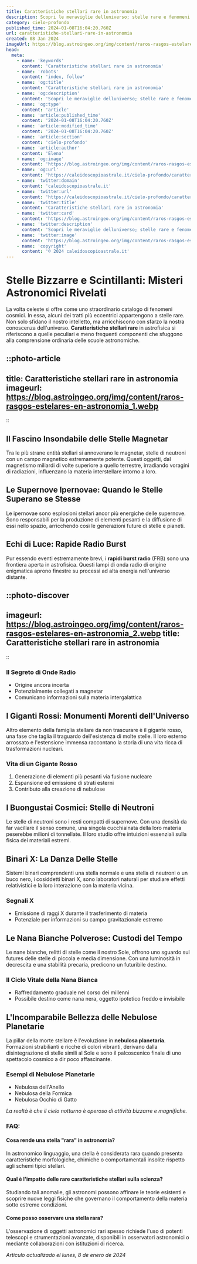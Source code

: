 ```yaml
---
title: Caratteristiche stellari rare in astronomia
description: Scopri le meraviglie delluniverso; stelle rare e fenomeni astronomici mozzafiato nel nostro articolo esclusivo di astronomia.
category: cielo-profondo
published_time: 2024-01-08T16:04:20.760Z
url: caratteristiche-stellari-rare-in-astronomia
created: 08 Jan 2024
imageUrl: https://blog.astroingeo.org/img/content/raros-rasgos-estelares-en-astronomia_1.webp
head:
  meta:
    - name: 'keywords'
      content: 'Caratteristiche stellari rare in astronomia'
    - name: 'robots'
      content: 'index, follow'
    - name: 'og:title'
      content: 'Caratteristiche stellari rare in astronomia'
    - name: 'og:description'
      content: 'Scopri le meraviglie delluniverso; stelle rare e fenomeni astronomici mozzafiato nel nostro articolo esclusivo di astronomia.'
    - name: 'og:type'
      content: 'article'
    - name: 'article:published_time'
      content: '2024-01-08T16:04:20.760Z'
    - name: 'article:modified_time'
      content: '2024-01-08T16:04:20.760Z'
    - name: 'article:section'
      content: 'cielo-profondo'
    - name: 'article:author'
      content: 'Elena'
    - name: 'og:image'
      content: 'https://blog.astroingeo.org/img/content/raros-rasgos-estelares-en-astronomia_1.webp'
    - name: 'og:url'
      content: 'https://caleidoscopioastrale.it/cielo-profondo/caratteristiche-stellari-rare-in-astronomia'
    - name: 'twitter:domain'
      content: 'caleidoscopioastrale.it'
    - name: 'twitter:url'
      content: 'https://caleidoscopioastrale.it/cielo-profondo/caratteristiche-stellari-rare-in-astronomia'
    - name: 'twitter:title'
      content: 'Caratteristiche stellari rare in astronomia'
    - name: 'twitter:card'
      content: 'https://blog.astroingeo.org/img/content/raros-rasgos-estelares-en-astronomia_1.webp'
    - name: 'twitter:description'
      content: 'Scopri le meraviglie delluniverso; stelle rare e fenomeni astronomici mozzafiato nel nostro articolo esclusivo di astronomia.'
    - name: 'twitter:image'
      content: 'https://blog.astroingeo.org/img/content/raros-rasgos-estelares-en-astronomia_1.webp'
    - name: 'copyright'
      content: '© 2024 caleidoscopioastrale.it'
---
```

# Stelle Bizzarre e Scintillanti: Misteri Astronomici Rivelati

La volta celeste si offre come uno straordinario catalogo di fenomeni cosmici. In essa, alcuni dei tratti più eccentrici appartengono a stelle rare. Non solo sfidano il nostro intelletto, ma arricchiscono con sfarzo la nostra conoscenza dell'universo. **Caratteristiche stellari rare** in astrofisica si riferiscono a quelle peculiari e meno frequenti componenti che sfuggono alla comprensione ordinaria delle scuole astronomiche.

::photo-article
---
title: Caratteristiche stellari rare in astronomia
imageurl: https://blog.astroingeo.org/img/content/raros-rasgos-estelares-en-astronomia_1.webp
---
::

## Il Fascino Insondabile delle Stelle Magnetar
Tra le più strane entità stellari si annoverano le magnetar, stelle di neutroni con un campo magnetico estremamente potente. Questi oggetti, dal magnetismo miliardi di volte superiore a quello terrestre, irradiando voragini di radiazioni, influenzano la materia interstellare intorno a loro.

## Le Supernove Ipernovae: Quando le Stelle Superano se Stesse
Le ipernovae sono esplosioni stellari ancor più energiche delle supernove. Sono responsabili per la produzione di elementi pesanti e la diffusione di essi nello spazio, arricchendo così le generazioni future di stelle e pianeti.

## Echi di Luce: Rapide Radio Burst
Pur essendo eventi estremamente brevi, i **rapidi burst radio** (FRB) sono una frontiera aperta in astrofisica. Questi lampi di onda radio di origine enigmatica aprono finestre su processi ad alta energia nell'universo distante.

::photo-discover
---
imageurl: https://blog.astroingeo.org/img/content/raros-rasgos-estelares-en-astronomia_2.webp
title: Caratteristiche stellari rare in astronomia
---
::

### Il Segreto di Onde Radio
- Origine ancora incerta
- Potenzialmente collegati a magnetar
- Comunicano informazioni sulla materia intergalattica

## I Giganti Rossi: Monumenti Morenti dell'Universo
Altro elemento della famiglia stellare da non trascurare è il gigante rosso, una fase che taglia il traguardo dell'esistenza di molte stelle. Il loro esterno arrossato e l'estensione immensa raccontano la storia di una vita ricca di trasformazioni nucleari.

### Vita di un Gigante Rosso
1. Generazione di elementi più pesanti via fusione nucleare
2. Espansione ed emissione di strati esterni
3. Contributo alla creazione di nebulose

## I Buongustai Cosmici: Stelle di Neutroni
Le stelle di neutroni sono i resti compatti di supernove. Con una densità da far vacillare il senso comune, una singola cucchiainata della loro materia peserebbe milioni di tonnellate. Il loro studio offre intuizioni essenziali sulla fisica dei materiali estremi.

## Binari X: La Danza Delle Stelle
Sistemi binari comprendenti una stella normale e una stella di neutroni o un buco nero, i cosiddetti binari X, sono laboratori naturali per studiare effetti relativistici e la loro interazione con la materia vicina.

### Segnali X
- Emissione di raggi X durante il trasferimento di materia
- Potenziale per informazioni su campo gravitazionale estremo

## Le Nana Bianche Polverose: Custodi del Tempo
Le nane bianche, relitti di stelle come il nostro Sole, offrono uno sguardo sul futures delle stelle di piccola e media dimensione. Con una luminosità in decrescita e una stabilità precaria, predicono un futuribile destino.

### Il Ciclo Vitale della Nana Bianca
- Raffreddamento graduale nel corso dei millenni
- Possibile destino come nana nera, oggetto ipotetico freddo e invisibile

## L'Incomparabile Bellezza delle Nebulose Planetarie
La pillar della morte stellare è l'evoluzione in **nebulosa planetaria**. Formazioni strabilianti e ricche di colori vibranti, derivano dalla disintegrazione di stelle simili al Sole e sono il palcoscenico finale di uno spettacolo cosmico a dir poco affascinante.

### Esempi di Nebulose Planetarie
- Nebulosa dell'Anello
- Nebulosa della Formica
- Nebulosa Occhio di Gatto

*La realtà è che il cielo notturno è operoso di attività bizzarre e magnifiche.*

### FAQ:

#### Cosa rende una stella "rara" in astronomia?
In astronomico linguaggio, una stella è considerata rara quando presenta caratteristiche morfologiche, chimiche o comportamentali insolite rispetto agli schemi tipici stellari.

#### Qual è l'impatto delle rare caratteristiche stellari sulla scienza?
Studiando tali anomalie, gli astronomi possono affinare le teorie esistenti e scoprire nuove leggi fisiche che governano il comportamento della materia sotto estreme condizioni.

#### Come posso osservare una stella rara?
L'osservazione di oggetti astronomici rari spesso richiede l'uso di potenti telescopi e strumentazioni avanzate, disponibili in osservatori astronomici o mediante collaborazioni con istituzioni di ricerca.

_Artículo actualizado el lunes, 8 de enero de 2024_